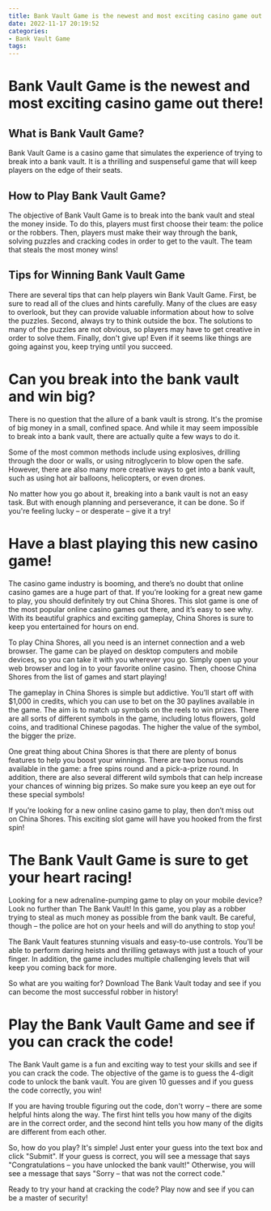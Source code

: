 ```yaml
---
title: Bank Vault Game is the newest and most exciting casino game out there!
date: 2022-11-17 20:19:52
categories:
- Bank Vault Game
tags:
---
```



#  Bank Vault Game is the newest and most exciting casino game out there!

## What is Bank Vault Game?

Bank Vault Game is a casino game that simulates the experience of trying to break into a bank vault. It is a thrilling and suspenseful game that will keep players on the edge of their seats.

## How to Play Bank Vault Game?

The objective of Bank Vault Game is to break into the bank vault and steal the money inside. To do this, players must first choose their team: the police or the robbers. Then, players must make their way through the bank, solving puzzles and cracking codes in order to get to the vault. The team that steals the most money wins!

## Tips for Winning Bank Vault Game

There are several tips that can help players win Bank Vault Game. First, be sure to read all of the clues and hints carefully. Many of the clues are easy to overlook, but they can provide valuable information about how to solve the puzzles. Second, always try to think outside the box. The solutions to many of the puzzles are not obvious, so players may have to get creative in order to solve them. Finally, don't give up! Even if it seems like things are going against you, keep trying until you succeed.

#  Can you break into the bank vault and win big?

There is no question that the allure of a bank vault is strong. It's the promise of big money in a small, confined space. And while it may seem impossible to break into a bank vault, there are actually quite a few ways to do it.

Some of the most common methods include using explosives, drilling through the door or walls, or using nitroglycerin to blow open the safe. However, there are also many more creative ways to get into a bank vault, such as using hot air balloons, helicopters, or even drones.

No matter how you go about it, breaking into a bank vault is not an easy task. But with enough planning and perseverance, it can be done. So if you're feeling lucky – or desperate – give it a try!

#  Have a blast playing this new casino game!

The casino game industry is booming, and there’s no doubt that online casino games are a huge part of that. If you’re looking for a great new game to play, you should definitely try out China Shores. This slot game is one of the most popular online casino games out there, and it’s easy to see why. With its beautiful graphics and exciting gameplay, China Shores is sure to keep you entertained for hours on end.

To play China Shores, all you need is an internet connection and a web browser. The game can be played on desktop computers and mobile devices, so you can take it with you wherever you go. Simply open up your web browser and log in to your favorite online casino. Then, choose China Shores from the list of games and start playing!

The gameplay in China Shores is simple but addictive. You’ll start off with $1,000 in credits, which you can use to bet on the 30 paylines available in the game. The aim is to match up symbols on the reels to win prizes. There are all sorts of different symbols in the game, including lotus flowers, gold coins, and traditional Chinese pagodas. The higher the value of the symbol, the bigger the prize.

One great thing about China Shores is that there are plenty of bonus features to help you boost your winnings. There are two bonus rounds available in the game: a free spins round and a pick-a-prize round. In addition, there are also several different wild symbols that can help increase your chances of winning big prizes. So make sure you keep an eye out for these special symbols!

If you’re looking for a new online casino game to play, then don’t miss out on China Shores. This exciting slot game will have you hooked from the first spin!

#  The Bank Vault Game is sure to get your heart racing!

Looking for a new adrenaline-pumping game to play on your mobile device? Look no further than The Bank Vault! In this game, you play as a robber trying to steal as much money as possible from the bank vault. Be careful, though – the police are hot on your heels and will do anything to stop you!

The Bank Vault features stunning visuals and easy-to-use controls. You’ll be able to perform daring heists and thrilling getaways with just a touch of your finger. In addition, the game includes multiple challenging levels that will keep you coming back for more.

So what are you waiting for? Download The Bank Vault today and see if you can become the most successful robber in history!

#  Play the Bank Vault Game and see if you can crack the code!

The Bank Vault game is a fun and exciting way to test your skills and see if you can crack the code. The objective of the game is to guess the 4-digit code to unlock the bank vault. You are given 10 guesses and if you guess the code correctly, you win!

If you are having trouble figuring out the code, don't worry – there are some helpful hints along the way. The first hint tells you how many of the digits are in the correct order, and the second hint tells you how many of the digits are different from each other.

So, how do you play? It's simple! Just enter your guess into the text box and click "Submit". If your guess is correct, you will see a message that says "Congratulations – you have unlocked the bank vault!" Otherwise, you will see a message that says "Sorry – that was not the correct code."

Ready to try your hand at cracking the code? Play now and see if you can be a master of security!
